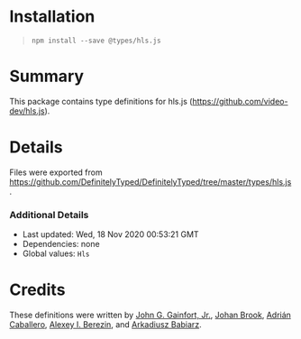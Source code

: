 # Installation
> `npm install --save @types/hls.js`

# Summary
This package contains type definitions for hls.js (https://github.com/video-dev/hls.js).

# Details
Files were exported from https://github.com/DefinitelyTyped/DefinitelyTyped/tree/master/types/hls.js.

### Additional Details
 * Last updated: Wed, 18 Nov 2020 00:53:21 GMT
 * Dependencies: none
 * Global values: `Hls`

# Credits
These definitions were written by [John G. Gainfort, Jr.](https://github.com/jgainfort), [Johan Brook](https://github.com/brookback), [Adrián Caballero](https://github.com/adripanico), [Alexey I. Berezin](https://github.com/beraliv), and [Arkadiusz Babiarz](https://github.com/drax98).
